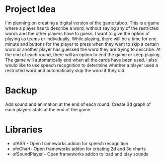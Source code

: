 # **Project Idea**
I'm planning on creating a digital version of the game taboo. This is a game where a player has to describe a word, without saying any of the restricted words and the other players have to guess. I want to give the option of playing as teams or individually. While playing, there will be a time for one minute and buttons for the player to press when they want to skip a certain word or another player has guessed the word they are trying to describe. At the end of each round, there will an option to end the game or keep playing. The game will automatically end when all the cards have been used. I also would like to use speech recognition to determine whether a player used a restricted word and automatically skip the word if they did.

# **Backup**
Add sound and animation at the end of each round. Create 3d graph of each players stats at the end of the game.

# **Libraries**
* ofASR - Open frameworks addon for speech recognition
* ofxChart- Open frameworks addon for creating 2d and 3d charts
* ofSoundPlayer - Open frameworks addon to load and play sounds
